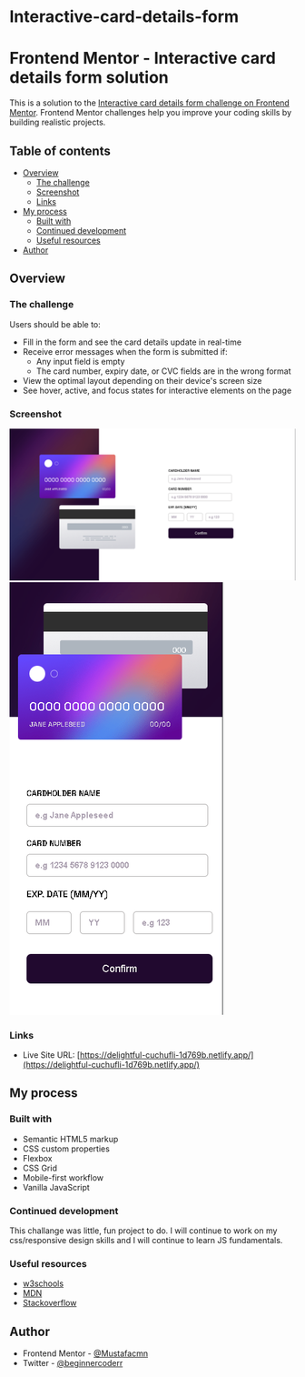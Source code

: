 # Interactive-card-details-form

# Frontend Mentor - Interactive card details form solution

This is a solution to the [Interactive card details form challenge on Frontend Mentor](https://www.frontendmentor.io/challenges/interactive-card-details-form-XpS8cKZDWw). Frontend Mentor challenges help you improve your coding skills by building realistic projects. 

## Table of contents

- [Overview](#overview)
  - [The challenge](#the-challenge)
  - [Screenshot](#screenshot)
  - [Links](#links)
- [My process](#my-process)
  - [Built with](#built-with)
  - [Continued development](#continued-development)
  - [Useful resources](#useful-resources)
- [Author](#author)


## Overview

### The challenge

Users should be able to:

- Fill in the form and see the card details update in real-time
- Receive error messages when the form is submitted if:
  - Any input field is empty
  - The card number, expiry date, or CVC fields are in the wrong format
- View the optimal layout depending on their device's screen size
- See hover, active, and focus states for interactive elements on the page

### Screenshot

![](screenshots/desktop.png)
![](screenshots/mobile.png)


### Links

- Live Site URL: [https://delightful-cuchufli-1d769b.netlify.app/](https://delightful-cuchufli-1d769b.netlify.app/)

## My process

### Built with

- Semantic HTML5 markup
- CSS custom properties
- Flexbox
- CSS Grid
- Mobile-first workflow
- Vanilla JavaScript


### Continued development

This challange was little, fun project to do. I will continue to work on my css/responsive design skills and I will continue to learn JS fundamentals.

### Useful resources

- [w3schools](https://www.w3schools.com/) 
- [MDN](https://developer.mozilla.org/en-US/) 
- [Stackoverflow](https://stackoverflow.com/) 

## Author

- Frontend Mentor - [@Mustafacmn](https://www.frontendmentor.io/profile/Mustafacmn)
- Twitter - [@beginnercoderr](https://twitter.com/beginnercoderr)


